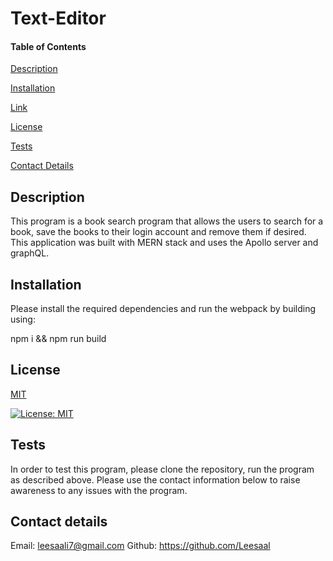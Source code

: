 # Text-Editor

#### Table of Contents 
[Description](#description)

[Installation](#installation)

[Link](#link)

[License](#license)

[Tests](#tests)

[Contact Details](#contact-details)

## Description

This program is a book search program that allows the users to search for a book, save the books to their login account and remove them if desired.  
This application was built with MERN stack and uses the Apollo server and graphQL.

## Installation

Please install the required dependencies and run the webpack by building using:

npm i && npm run build

## License

[MIT](https://choosealicense.com/licenses/mit/)

[![License: MIT](https://img.shields.io/badge/License-MIT-yellow.svg)](https://opensource.org/licenses/MIT)

## Tests

In order to test this program, please clone the repository, run the program as described above.  Please use the contact information below to raise awareness to any issues with the program.

## Contact details

Email: leesaali7@gmail.com
Github: https://github.com/Leesaal
